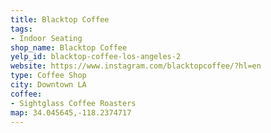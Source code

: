 ```yaml
---
title: Blacktop Coffee
tags:
- Indoor Seating
shop_name: Blacktop Coffee
yelp_id: blacktop-coffee-los-angeles-2
website: https://www.instagram.com/blacktopcoffee/?hl=en
type: Coffee Shop
city: Downtown LA
coffee:
- Sightglass Coffee Roasters
map: 34.045645,-118.2374717
---
```

